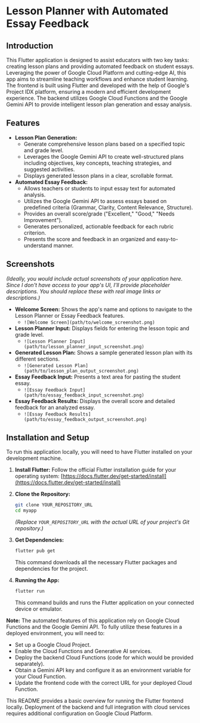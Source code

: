 # Lesson Planner with Automated Essay Feedback

## Introduction

This Flutter application is designed to assist educators with two key tasks: creating lesson plans and providing automated feedback on student essays. Leveraging the power of Google Cloud Platform and cutting-edge AI, this app aims to streamline teaching workflows and enhance student learning. The frontend is built using Flutter and developed with the help of Google's Project IDX platform, ensuring a modern and efficient development experience. The backend utilizes Google Cloud Functions and the Google Gemini API to provide intelligent lesson plan generation and essay analysis.

## Features

* **Lesson Plan Generation:**
    * Generate comprehensive lesson plans based on a specified topic and grade level.
    * Leverages the Google Gemini API to create well-structured plans including objectives, key concepts, teaching strategies, and suggested activities.
    * Displays generated lesson plans in a clear, scrollable format.
* **Automated Essay Feedback:**
    * Allows teachers or students to input essay text for automated analysis.
    * Utilizes the Google Gemini API to assess essays based on predefined criteria (Grammar, Clarity, Content Relevance, Structure).
    * Provides an overall score/grade ("Excellent," "Good," "Needs Improvement").
    * Generates personalized, actionable feedback for each rubric criterion.
    * Presents the score and feedback in an organized and easy-to-understand manner.

## Screenshots

*(Ideally, you would include actual screenshots of your application here. Since I don't have access to your app's UI, I'll provide placeholder descriptions. You should replace these with real image links or descriptions.)*

* **Welcome Screen:** Shows the app's name and options to navigate to the Lesson Planner or Essay Feedback features.
    * `![Welcome Screen](path/to/welcome_screenshot.png)`
* **Lesson Planner Input:** Displays fields for entering the lesson topic and grade level.
    * `![Lesson Planner Input](path/to/lesson_planner_input_screenshot.png)`
* **Generated Lesson Plan:** Shows a sample generated lesson plan with its different sections.
    * `![Generated Lesson Plan](path/to/lesson_plan_output_screenshot.png)`
* **Essay Feedback Input:** Presents a text area for pasting the student essay.
    * `![Essay Feedback Input](path/to/essay_feedback_input_screenshot.png)`
* **Essay Feedback Results:** Displays the overall score and detailed feedback for an analyzed essay.
    * `![Essay Feedback Results](path/to/essay_feedback_output_screenshot.png)`

## Installation and Setup

To run this application locally, you will need to have Flutter installed on your development machine.

1.  **Install Flutter:** Follow the official Flutter installation guide for your operating system: [https://docs.flutter.dev/get-started/install](https://docs.flutter.dev/get-started/install)

2.  **Clone the Repository:**
    ```bash
    git clone YOUR_REPOSITORY_URL
    cd myapp
    ```
    *(Replace `YOUR_REPOSITORY_URL` with the actual URL of your project's Git repository.)*

3.  **Get Dependencies:**
    ```bash
    flutter pub get
    ```
    This command downloads all the necessary Flutter packages and dependencies for the project.

4.  **Running the App:**
    ```bash
    flutter run
    ```
    This command builds and runs the Flutter application on your connected device or emulator.

**Note:** The automated features of this application rely on Google Cloud Functions and the Google Gemini API. To fully utilize these features in a deployed environment, you will need to:

* Set up a Google Cloud Project.
* Enable the Cloud Functions and Generative AI services.
* Deploy the backend Cloud Functions (code for which would be provided separately).
* Obtain a Gemini API key and configure it as an environment variable for your Cloud Function.
* Update the frontend code with the correct URL for your deployed Cloud Function.

This README provides a basic overview for running the Flutter frontend locally. Deployment of the backend and full integration with cloud services requires additional configuration on Google Cloud Platform.

